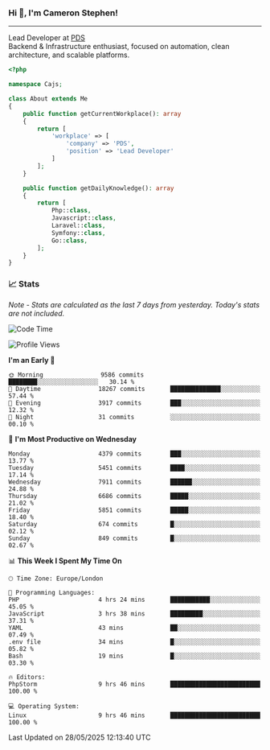 ### Hi 👋, I'm Cameron Stephen!

---

Lead Developer at [PDS](https://prindatasolutions.co.uk)  
Backend & Infrastructure enthusiast, focused on automation, clean architecture, and scalable platforms.


```php
<?php

namespace Cajs;

class About extends Me
{
    public function getCurrentWorkplace(): array
    {
        return [
            'workplace' => [
                'company' => 'PDS',
                'position' => 'Lead Developer'
            ]
        ];
    }

    public function getDailyKnowledge(): array
    {
        return [
            Php::class,
            Javascript::class,
            Laravel::class,
            Symfony::class,
            Go::class,
        ];
    }
}
```

### 📈 Stats
<p><em>Note - Stats are calculated as the last 7 days from yesterday. Today's stats are not included.</em></p>


<!--START_SECTION:waka-->
![Code Time](http://img.shields.io/badge/Code%20Time-4%2C496%20hrs%2048%20mins-blue)

![Profile Views](http://img.shields.io/badge/Profile%20Views-0-blue)

**I'm an Early 🐤** 

```text
🌞 Morning                9586 commits        ████████░░░░░░░░░░░░░░░░░   30.14 % 
🌆 Daytime                18267 commits       ██████████████░░░░░░░░░░░   57.44 % 
🌃 Evening                3917 commits        ███░░░░░░░░░░░░░░░░░░░░░░   12.32 % 
🌙 Night                  31 commits          ░░░░░░░░░░░░░░░░░░░░░░░░░   00.10 % 
```
📅 **I'm Most Productive on Wednesday** 

```text
Monday                   4379 commits        ███░░░░░░░░░░░░░░░░░░░░░░   13.77 % 
Tuesday                  5451 commits        ████░░░░░░░░░░░░░░░░░░░░░   17.14 % 
Wednesday                7911 commits        ██████░░░░░░░░░░░░░░░░░░░   24.88 % 
Thursday                 6686 commits        █████░░░░░░░░░░░░░░░░░░░░   21.02 % 
Friday                   5851 commits        █████░░░░░░░░░░░░░░░░░░░░   18.40 % 
Saturday                 674 commits         █░░░░░░░░░░░░░░░░░░░░░░░░   02.12 % 
Sunday                   849 commits         █░░░░░░░░░░░░░░░░░░░░░░░░   02.67 % 
```


📊 **This Week I Spent My Time On** 

```text
🕑︎ Time Zone: Europe/London

💬 Programming Languages: 
PHP                      4 hrs 24 mins       ███████████░░░░░░░░░░░░░░   45.05 % 
JavaScript               3 hrs 38 mins       █████████░░░░░░░░░░░░░░░░   37.31 % 
YAML                     43 mins             ██░░░░░░░░░░░░░░░░░░░░░░░   07.49 % 
.env file                34 mins             █░░░░░░░░░░░░░░░░░░░░░░░░   05.82 % 
Bash                     19 mins             █░░░░░░░░░░░░░░░░░░░░░░░░   03.30 % 

🔥 Editors: 
PhpStorm                 9 hrs 46 mins       █████████████████████████   100.00 % 

💻 Operating System: 
Linux                    9 hrs 46 mins       █████████████████████████   100.00 % 
```


 Last Updated on 28/05/2025 12:13:40 UTC
<!--END_SECTION:waka-->

